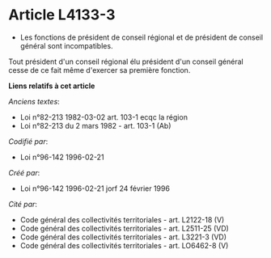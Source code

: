 # Article L4133-3

- Les fonctions de président de conseil régional et de président de conseil général sont incompatibles.

Tout président d'un conseil régional élu président d'un conseil général cesse de ce fait même d'exercer sa première fonction.

**Liens relatifs à cet article**

_Anciens textes_:

  - Loi n°82-213 1982-03-02 art. 103-1 ecqc la région
  - Loi n°82-213 du 2 mars 1982 - art. 103-1 (Ab)

_Codifié par_:

  - Loi n°96-142 1996-02-21

_Créé par_:

  - Loi n°96-142 1996-02-21 jorf 24 février 1996

_Cité par_:

  - Code général des collectivités territoriales - art. L2122-18 (V)
  - Code général des collectivités territoriales - art. L2511-25 (VD)
  - Code général des collectivités territoriales - art. L3221-3 (VD)
  - Code général des collectivités territoriales - art. LO6462-8 (V)
